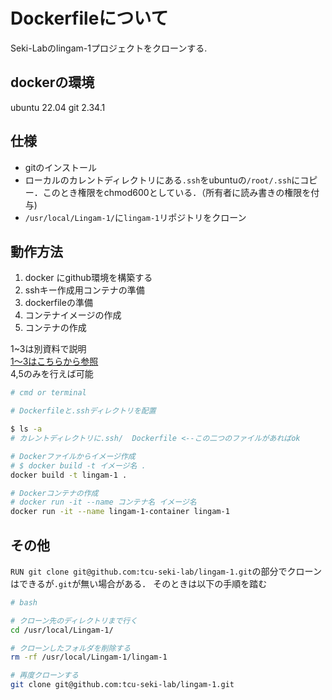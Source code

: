 # Dockerfileについて
Seki-Labのlingam-1プロジェクトをクローンする.

## dockerの環境
ubuntu 22.04
git 2.34.1

## 仕様
- gitのインストール  
- ローカルのカレントディレクトリにある`.ssh`をubuntuの`/root/.ssh`にコピー．このとき権限をchmod600としている．（所有者に読み書きの権限を付与)  
- `/usr/local/Lingam-1/`に`lingam-1`リポジトリをクローン

## 動作方法
1. docker にgithub環境を構築する
2. sshキー作成用コンテナの準備
3. dockerfileの準備
4. コンテナイメージの作成
5. コンテナの作成

1~3は別資料で説明  
[1〜3はこちらから参照](https://github.com/tcu-seki-lab/docker-info/blob/main/docker-connected-github/info.md)  
4,5のみを行えば可能
```sh
# cmd or terminal

# Dockerfileと.sshディレクトリを配置

$ ls -a
# カレントディレクトリに.ssh/  Dockerfile <--この二つのファイルがあればok

# Dockerファイルからイメージ作成
# $ docker build -t イメージ名 . 
docker build -t lingam-1 .  

# Dockerコンテナの作成
# docker run -it --name コンテナ名 イメージ名
docker run -it --name lingam-1-container lingam-1

```


## その他

`RUN git clone git@github.com:tcu-seki-lab/lingam-1.git`の部分でクローンはできるが`.git`が無い場合がある．
そのときは以下の手順を踏む  

```sh
# bash

# クローン先のディレクトリまで行く
cd /usr/local/Lingam-1/

# クローンしたフォルダを削除する
rm -rf /usr/local/Lingam-1/lingam-1

# 再度クローンする
git clone git@github.com:tcu-seki-lab/lingam-1.git

```
